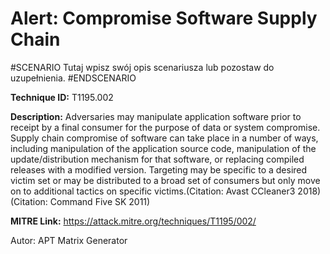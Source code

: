 # Alert: Compromise Software Supply Chain

#SCENARIO
Tutaj wpisz swój opis scenariusza lub pozostaw do uzupełnienia.
#ENDSCENARIO

**Technique ID:** T1195.002

**Description:** Adversaries may manipulate application software prior to receipt by a final consumer for the purpose of data or system compromise. Supply chain compromise of software can take place in a number of ways, including manipulation of the application source code, manipulation of the update/distribution mechanism for that software, or replacing compiled releases with a modified version.  Targeting may be specific to a desired victim set or may be distributed to a broad set of consumers but only move on to additional tactics on specific victims.(Citation: Avast CCleaner3 2018)(Citation: Command Five SK 2011)  

**MITRE Link:** https://attack.mitre.org/techniques/T1195/002/

Autor: APT Matrix Generator

<!--
Tactics: 
Technique ID: T1195.002
Status: Pending
-->
